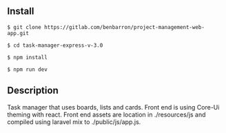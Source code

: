 ## Install

```
$ git clone https://gitlab.com/benbarron/project-management-web-app.git

$ cd task-manager-express-v-3.0

$ npm install

$ npm run dev
```

## Description

Task manager that uses boards, lists and cards.
Front end is using Core-Ui theming with react.
Front end assets are location in ./resources/js and compiled using laravel mix to ./public/js/app.js.
